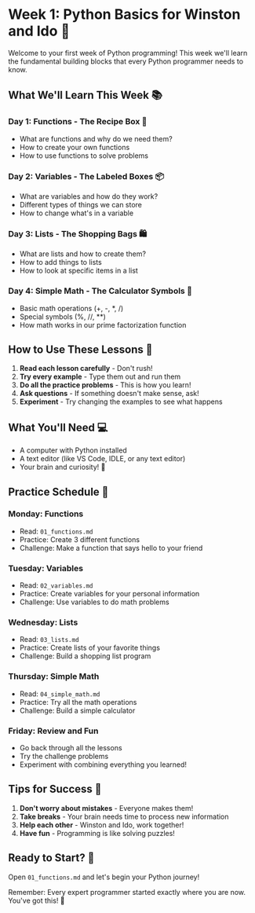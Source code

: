 # Week 1: Python Basics for Winston and Ido 🐍

Welcome to your first week of Python programming! This week we'll learn the fundamental building blocks that every Python programmer needs to know.

## What We'll Learn This Week 📚

### Day 1: Functions - The Recipe Box 🍳
- What are functions and why do we need them?
- How to create your own functions
- How to use functions to solve problems

### Day 2: Variables - The Labeled Boxes 📦
- What are variables and how do they work?
- Different types of things we can store
- How to change what's in a variable

### Day 3: Lists - The Shopping Bags 🛍️
- What are lists and how to create them?
- How to add things to lists
- How to look at specific items in a list

### Day 4: Simple Math - The Calculator Symbols 🧮
- Basic math operations (+, -, *, /)
- Special symbols (%, //, **)
- How math works in our prime factorization function

## How to Use These Lessons 📖

1. **Read each lesson carefully** - Don't rush!
2. **Try every example** - Type them out and run them
3. **Do all the practice problems** - This is how you learn!
4. **Ask questions** - If something doesn't make sense, ask!
5. **Experiment** - Try changing the examples to see what happens

## What You'll Need 💻

- A computer with Python installed
- A text editor (like VS Code, IDLE, or any text editor)
- Your brain and curiosity! 🧠

## Practice Schedule 📅

### Monday: Functions
- Read: `01_functions.md`
- Practice: Create 3 different functions
- Challenge: Make a function that says hello to your friend

### Tuesday: Variables  
- Read: `02_variables.md`
- Practice: Create variables for your personal information
- Challenge: Use variables to do math problems

### Wednesday: Lists
- Read: `03_lists.md`
- Practice: Create lists of your favorite things
- Challenge: Build a shopping list program

### Thursday: Simple Math
- Read: `04_simple_math.md`
- Practice: Try all the math operations
- Challenge: Build a simple calculator

### Friday: Review and Fun
- Go back through all the lessons
- Try the challenge problems
- Experiment with combining everything you learned!

## Tips for Success 🌟

1. **Don't worry about mistakes** - Everyone makes them!
2. **Take breaks** - Your brain needs time to process new information
3. **Help each other** - Winston and Ido, work together!
4. **Have fun** - Programming is like solving puzzles!

## Ready to Start? 🚀

Open `01_functions.md` and let's begin your Python journey!

Remember: Every expert programmer started exactly where you are now. You've got this! 💪
